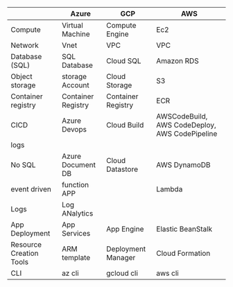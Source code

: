 
|                    | Azure | GCP | AWS |
|--------------------|-------|-----|--------|
| Compute            |Virtual Machine | Compute Engine    | Ec2       |
| Network            |    Vnet   | VPC    | VPC       |
| Database (SQL)          |  SQL Database     | Cloud SQL |Amazon RDS       |
| Object storage     |  storage Account      | Cloud Storage    |   S3     |
| Container registry | Container Registry  | Container Registry     |  ECR      |
| CICD               |Azure Devops| Cloud Build    |AWSCodeBuild, AWS CodeDeploy, AWS CodePipeline      |
| logs               |       |     |        |
|No SQL|Azure Document DB|Cloud Datastore |AWS DynamoDB
|event driven| function APP||Lambda
|Logs| Log ANalytics||
|App Deployment| App Services|App Engine| Elastic BeanStalk|
|Resource Creation Tools| ARM template|Deployment Manager| Cloud Formation|
|CLI| az cli| gcloud cli| aws cli|

